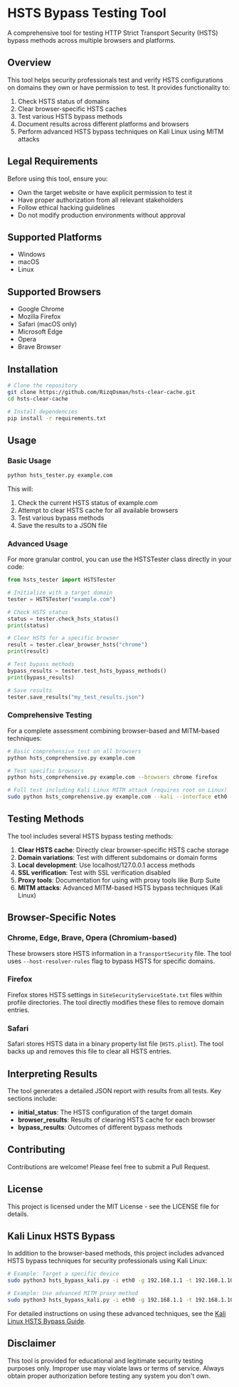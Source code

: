 # HSTS Bypass Testing Tool

A comprehensive tool for testing HTTP Strict Transport Security (HSTS) bypass methods across multiple browsers and platforms.

## Overview

This tool helps security professionals test and verify HSTS configurations on domains they own or have permission to test. It provides functionality to:

1. Check HSTS status of domains
2. Clear browser-specific HSTS caches
3. Test various HSTS bypass methods
4. Document results across different platforms and browsers
5. Perform advanced HSTS bypass techniques on Kali Linux using MITM attacks

## Legal Requirements

Before using this tool, ensure you:

- Own the target website or have explicit permission to test it
- Have proper authorization from all relevant stakeholders
- Follow ethical hacking guidelines
- Do not modify production environments without approval

## Supported Platforms

- Windows
- macOS
- Linux

## Supported Browsers

- Google Chrome
- Mozilla Firefox
- Safari (macOS only)
- Microsoft Edge
- Opera
- Brave Browser

## Installation

```bash
# Clone the repository
git clone https://github.com/RizqOsman/hsts-clear-cache.git
cd hsts-clear-cache

# Install dependencies
pip install -r requirements.txt
```

## Usage

### Basic Usage

```bash
python hsts_tester.py example.com
```

This will:
1. Check the current HSTS status of example.com
2. Attempt to clear HSTS cache for all available browsers
3. Test various bypass methods
4. Save the results to a JSON file

### Advanced Usage

For more granular control, you can use the HSTSTester class directly in your code:

```python
from hsts_tester import HSTSTester

# Initialize with a target domain
tester = HSTSTester("example.com")

# Check HSTS status
status = tester.check_hsts_status()
print(status)

# Clear HSTS for a specific browser
result = tester.clear_browser_hsts("chrome")
print(result)

# Test bypass methods
bypass_results = tester.test_hsts_bypass_methods()
print(bypass_results)

# Save results
tester.save_results("my_test_results.json")
```

### Comprehensive Testing

For a complete assessment combining browser-based and MITM-based techniques:

```bash
# Basic comprehensive test on all browsers
python hsts_comprehensive.py example.com

# Test specific browsers
python hsts_comprehensive.py example.com --browsers chrome firefox

# Full test including Kali Linux MITM attack (requires root on Linux)
sudo python hsts_comprehensive.py example.com --kali --interface eth0 --gateway 192.168.1.1 --target 192.168.1.100
```

## Testing Methods

The tool includes several HSTS bypass testing methods:

1. **Clear HSTS cache**: Directly clear browser-specific HSTS cache storage
2. **Domain variations**: Test with different subdomains or domain forms
3. **Local development**: Use localhost/127.0.0.1 access methods
4. **SSL verification**: Test with SSL verification disabled
5. **Proxy tools**: Documentation for using with proxy tools like Burp Suite
6. **MITM attacks**: Advanced MITM-based HSTS bypass techniques (Kali Linux)

## Browser-Specific Notes

### Chrome, Edge, Brave, Opera (Chromium-based)
These browsers store HSTS information in a `TransportSecurity` file. The tool uses `--host-resolver-rules` flag to bypass HSTS for specific domains.

### Firefox
Firefox stores HSTS settings in `SiteSecurityServiceState.txt` files within profile directories. The tool directly modifies these files to remove domain entries.

### Safari
Safari stores HSTS data in a binary property list file (`HSTS.plist`). The tool backs up and removes this file to clear all HSTS entries.

## Interpreting Results

The tool generates a detailed JSON report with results from all tests. Key sections include:

- **initial_status**: The HSTS configuration of the target domain
- **browser_results**: Results of clearing HSTS cache for each browser
- **bypass_results**: Outcomes of different bypass methods

## Contributing

Contributions are welcome! Please feel free to submit a Pull Request.

## License

This project is licensed under the MIT License - see the LICENSE file for details.

## Kali Linux HSTS Bypass

In addition to the browser-based methods, this project includes advanced HSTS bypass techniques for security professionals using Kali Linux:

```bash
# Example: Target a specific device
sudo python3 hsts_bypass_kali.py -i eth0 -g 192.168.1.1 -t 192.168.1.100

# Example: Use advanced MITM proxy method
sudo python3 hsts_bypass_kali.py -i eth0 -g 192.168.1.1 -t 192.168.1.100 -m mitmproxy
```

For detailed instructions on using these advanced techniques, see the [Kali Linux HSTS Bypass Guide](docs/kali_linux_guide.md).

## Disclaimer

This tool is provided for educational and legitimate security testing purposes only. Improper use may violate laws or terms of service. Always obtain proper authorization before testing any system you don't own.
